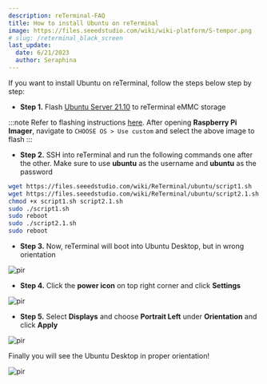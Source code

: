 ```yaml
---
description: reTerminal-FAQ
title: How to install Ubuntu on reTerminal
image: https://files.seeedstudio.com/wiki/wiki-platform/S-tempor.png
# slug: /reterminal_black_screen
last_update:
  date: 6/21/2023
  author: Seraphina
---
```


<!-- Q10: How can I install Ubuntu on reTerminal? -->

If you want to install Ubuntu on reTerminal, follow the steps below step by step:

- **Step 1.** Flash [Ubuntu Server 21.10](https://ubuntu.com/download/raspberry-pi/thank-you?version=21.10&architecture=server-arm64+raspi) to reTerminal eMMC storage

:::note
Refer to flashing instructions [here](https://wiki.seeedstudio.com/reTerminal/#flash-raspberry-pi-os-64-bit-ubuntu-os-or-other-os-to-emmc). After opening **Raspberry Pi Imager**, navigate to `CHOOSE OS > Use custom` and select the above image to flash
:::

- **Step 2.** SSH into reTerminal and run the following commands one after the other. Make sure to use **ubuntu** as the username and **ubuntu** as the password

```sh
wget https://files.seeedstudio.com/wiki/ReTerminal/ubuntu/script1.sh
wget https://files.seeedstudio.com/wiki/ReTerminal/ubuntu/script2.1.sh
chmod +x script1.sh script2.1.sh
sudo ./script1.sh
sudo reboot
sudo ./script2.1.sh
sudo reboot
```

- **Step 3.** Now, reTerminal will boot into Ubuntu Desktop, but in wrong orientation

<p style={{textAlign: 'center'}}><img src="https://files.seeedstudio.com/wiki/ReTerminal/FAQ/ubuntu-portrait.jpg" alt="pir" width={1000} height="auto" /></p>

- **Step 4.** Click the **power icon** on top right corner and click **Settings**

<p style={{textAlign: 'center'}}><img src="https://files.seeedstudio.com/wiki/ReTerminal/FAQ/ubuntu-settings-2.jpg" alt="pir" width={350} height="auto" /></p>

- **Step 5.** Select **Displays** and choose **Portrait Left** under **Orientation** and click **Apply**

<p style={{textAlign: 'center'}}><img src="https://files.seeedstudio.com/wiki/ReTerminal/FAQ/ubuntu-portrait-left-2.jpg" alt="pir" width={400} height="auto" /></p>

Finally you will see the Ubuntu Desktop in proper orientation!

<p style={{textAlign: 'center'}}><img src="https://files.seeedstudio.com/wiki/ReTerminal/FAQ/ubuntu-landscape.jpg" alt="pir" width={1000} height="auto" /></p>
